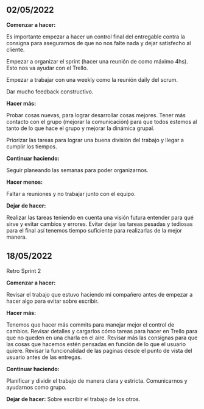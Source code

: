 ## 02/05/2022

**Comenzar a hacer:**

Es importante empezar a hacer un control final del entregable contra la consigna para asegurarnos de que no nos falte nada y dejar satisfecho al cliente.

Empezar a organizar el sprint (hacer una reunión de como máximo 4hs). Esto nos va ayudar con el Trello.

Empezar a trabajar con una weekly como la reunión daily del scrum.

Dar mucho feedback constructivo.

**Hacer más:**

Probar cosas nuevas, para lograr desarrollar cosas mejores. Tener más contacto con el grupo (mejorar la comunicación) para que todos estemos al tanto de lo que hace el grupo y mejorar la dinámica grupal.

Priorizar las tareas para lograr una buena división del trabajo y llegar a cumplir los tiempos.

**Continuar haciendo:**

Seguir planeando las semanas para poder organizarnos.

**Hacer menos:**

 Faltar a reuniones y no trabajar junto con el equipo.

**Dejar de hacer:**

Realizar las tareas teniendo en cuenta una visión futura entender para qué sirve y evitar cambios y errores. Evitar dejar las tareas pesadas y tediosas para el final así tenemos tiempo suficiente para realizarlas de la mejor manera.

## 18/05/2022
Retro Sprint 2

**Comenzar a hacer:**

Revisar el trabajo que estuvo haciendo mi compañero antes de empezar a hacer algo para evitar sobre escribir.


**Hacer más:**

Tenemos que hacer más commits para manejar mejor el control de cambios.
Revisar detalles y cargarlos cómo tareas para hacer en Trello para que no queden en una charla en el aire.
Revisar más las consignas para que las cosas que hacemos estén pensadas en función de lo que el usuario quiere.
Revisar la funcionalidad de las paginas desde el punto de vista del usuario antes de las entregas.


**Continuar haciendo:**

Planificar y dividir el trabajo de manera clara y estricta.
Comunicarnos y ayudarnos como grupo.


**Dejar de hacer:**
Sobre escribir el trabajo de los otros.


